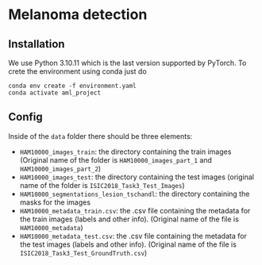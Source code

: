 # Melanoma detection

## Installation

We use Python 3.10.11 which is the last version supported by PyTorch. To crete the environment using conda just do

```
conda env create -f environment.yaml
conda activate aml_project
```

## Config

Inside of the `data` folder there should be three elements:

-   `HAM10000_images_train`: the directory containing the train images (Original name of the folder is `HAM10000_images_part_1` and `HAM10000_images_part_2`)
-   `HAM10000_images_test`: the directory containing the test images (original name of the folder is `ISIC2018_Task3_Test_Images`)
-   `HAM10000_segmentations_lesion_tschandl`: the directory containing the masks for the images
-   `HAM10000_metadata_train.csv`: the .csv file containing the metadata for the train images (labels and other info). (Original name of the file is `HAM10000_metadata`)
-   `HAM10000_metadata_test.csv`: the .csv file containing the metadata for the test images (labels and other info). (Original name of the file is `ISIC2018_Task3_Test_GroundTruth.csv`)
